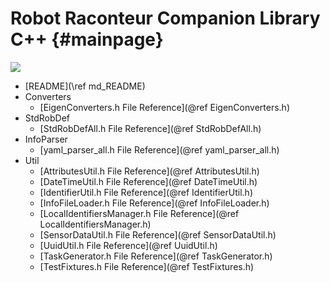 Robot Raconteur Companion Library C++ {#mainpage}
==============

![](logo-header.svg)

* [README](\ref md_README)
* Converters
  * [EigenConverters.h File Reference](@ref EigenConverters.h)
* StdRobDef
  * [StdRobDefAll.h File Reference](@ref StdRobDefAll.h)
* InfoParser
  * [yaml_parser_all.h File Reference](@ref yaml_parser_all.h)
* Util
  * [AttributesUtil.h File Reference](@ref AttributesUtil.h)
  * [DateTimeUtil.h File Reference](@ref DateTimeUtil.h)
  * [IdentifierUtil.h File Reference](@ref IdentifierUtil.h)
  * [InfoFileLoader.h File Reference](@ref InfoFileLoader.h)
  * [LocalIdentifiersManager.h File Reference](@ref LocalIdentifiersManager.h)
  * [SensorDataUtil.h File Reference](@ref SensorDataUtil.h)
  * [UuidUtil.h File Reference](@ref UuidUtil.h)
  * [TaskGenerator.h File Reference](@ref TaskGenerator.h)
  * [TestFixtures.h File Reference](@ref TestFixtures.h)
